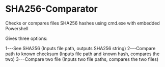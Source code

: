 # SHA256-Comparator
Checks or compares files SHA256 hashes using cmd.exe with embedded Powershell

Gives three options:

 1---See SHA256 (Inputs file path, outputs SHA256 string)
 2---Compare path to known checksum (Inputs file path and known hash, compares the two)
 3---Compare two file (Inputs two file paths, compares the two files)
